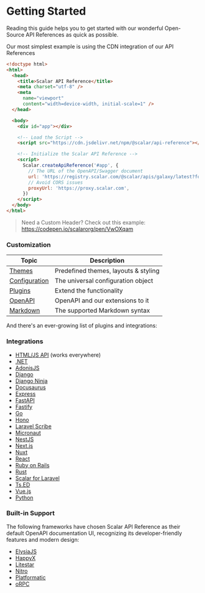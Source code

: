 # Getting Started
Reading this guide helps you to get started with our wonderful Open-Source API References as quick as possible.


Our most simplest example is using the CDN integration of our API References

```html
<!doctype html>
<html>
  <head>
    <title>Scalar API Reference</title>
    <meta charset="utf-8" />
    <meta
      name="viewport"
      content="width=device-width, initial-scale=1" />
  </head>

  <body>
    <div id="app"></div>

    <!-- Load the Script -->
    <script src="https://cdn.jsdelivr.net/npm/@scalar/api-reference"></script>

    <!-- Initialize the Scalar API Reference -->
    <script>
      Scalar.createApiReference('#app', {
        // The URL of the OpenAPI/Swagger document
        url: 'https://registry.scalar.com/@scalar/apis/galaxy/latest?format=json',
        // Avoid CORS issues
        proxyUrl: 'https://proxy.scalar.com',
      })
    </script>
  </body>
</html>
```

> Need a Custom Header? Check out this example: https://codepen.io/scalarorg/pen/VwOXqam

### Customization

| Topic                          | Description                          |
| ------------------------------ | ------------------------------------ |
| [Themes](themes)               | Predefined themes, layouts & styling |
| [Configuration](configuration) | The universal configuration object   |
| [Plugins](plugins)             | Extend the functionality             |
| [OpenAPI](openapi)             | OpenAPI and our extensions to it     |
| [Markdown](markdown)           | The supported Markdown syntax        |

And there's an ever-growing list of plugins and integrations:

### Integrations

- [HTML/JS API](integrations/html-js) (works everywhere)
- [.NET](integrations/aspnetcore/README)
- [AdonisJS](integrations/adonisjs)
- [Django](https://github.com/m1guer/django-scalar)
- [Django Ninja](integrations/django-ninja/README)
- [Docusaurus](integrations/docusaurus/README)
- [Express](integrations/express/README)
- [FastAPI](integrations/fastapi/README)
- [Fastify](integrations/fastify/README)
- [Go](integrations/go)
- [Hono](integrations/hono/README)
- [Laravel Scribe](integrations/laravel-scribe)
- [Micronaut](https://micronaut-projects.github.io/micronaut-openapi/latest/guide/index.html#scalar)
- [NestJS](integrations/nestjs/README)
- [Next.js](integrations/nextjs/README)
- [Nuxt](integrations/nuxt/README)
- [React](packages/api-reference-react/README)
- [Ruby on Rails](https://github.com/dmytroshevchuk/scalar_ruby)
- [Rust](integrations/rust)
- [Scalar for Laravel](https://github.com/scalar/laravel)
- [Ts.ED](https://tsed.dev/tutorials/scalar.html)
- [Vue.js](packages/api-reference/README)
- [Python](https://github.com/iagobalmeida/scalar_doc)


### Built-in Support

The following frameworks have chosen Scalar API Reference as their default OpenAPI documentation UI, recognizing its developer-friendly features and modern design:

- [ElysiaJS](integrations/elysiajs)
- [HappyX](https://github.com/HapticX/happyx)
- [Litestar](https://docs.litestar.dev/latest/usage/openapi/ui_plugins.html)
- [Nitro](integrations/nitro)
- [Platformatic](integrations/platformatic)
- [oRPC](https://orpc.unnoq.com/docs/openapi/plugins/openapi-reference)
